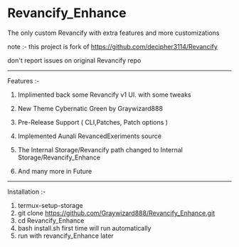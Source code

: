 # Revancify_Enhance
The only custom Revancify with extra features and more customizations

note :- this project is fork of https://github.com/decipher3114/Revancify

don't report issues on original Revancify repo

____________________________________
Features :- 
1) Implimented back some Revancify v1 UI. with some tweaks 

2) New Theme Cybernatic Green by Graywizard888
3) Pre-Release Support ( CLI,Patches, Patch options )
4) Implemented Aunali RevancedExeriments source
5) The Internal Storage/Revancify path changed to Internal Storage/Revancify_Enhance

6) And many more in Future
____________________________________

Installation :-

1) termux-setup-storage
2) git clone https://github.com/Graywizard888/Revancify_Enhance.git
3) cd Revancify_Enhance
4) bash install.sh first time will run automatically
5) run with revancify_Enhance later

